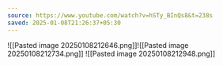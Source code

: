 ```yaml
---
source: https://www.youtube.com/watch?v=hSTy_BInQs8&t=238s
saved: 2025-01-08T21:26:37+05:30
---
```

![[Pasted image 20250108212646.png]]![[Pasted image 20250108212734.png]]
![[Pasted image 20250108212948.png]]